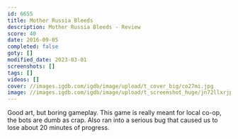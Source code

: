 ```yaml
---
id: 6655
title: Mother Russia Bleeds
description: Mother Russia Bleeds - Review
score: 40
date: 2016-09-05
completed: false
goty: []
modified_date: 2023-03-01
screenshots: []
tags: []
videos: []
cover: //images.igdb.com/igdb/image/upload/t_cover_big/co27mi.jpg
image: //images.igdb.com/igdb/image/upload/t_screenshot_huge/jn72llxrjpqwmkizvqgj.jpg
---
```

Good art, but boring gameplay. This game is really meant for local co-op, the bots are dumb as crap. Also ran into a serious bug that caused us to lose about 20 minutes of progress.